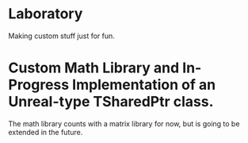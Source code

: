 # Laboratory
Making custom stuff just for fun.

# Custom Math Library and In-Progress Implementation of an Unreal-type TSharedPtr class.

The math library counts with a matrix library for now, but is going to be extended in the future.

